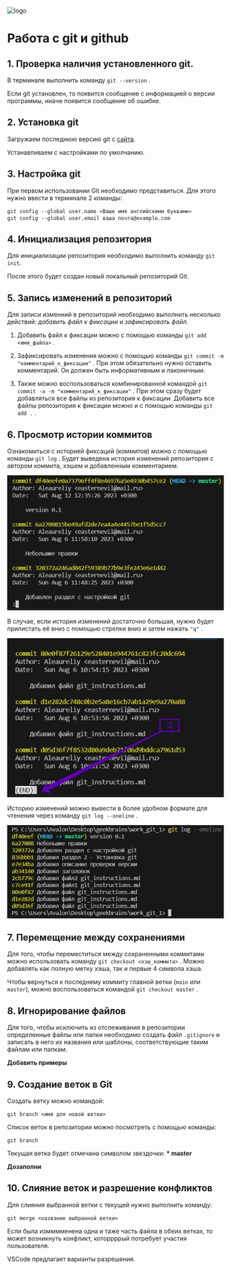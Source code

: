 ![logo](/images/4.png)

# Работа с git и github

## 1. Проверка наличия установленного git.

В терминале выполнить команду `git --version` .

Если git установлен, то появится сообщение с информацией о версии программы, иначе появится сообщение об ошибке.

## 2. Установка git

Загружаем последнюю версию git с [сайта](https://git-scm.com/downloads).

Устанавливаем с настройками по умолчанию.

## 3. Настройка git

При первом использовании Git необходимо представиться.
Для этого нужно ввести в терминале 2 команды:

```
git config --global user.name «Ваше имя английскими буквами»
git config --global user.email ваша почта@example.com
```

## 4. Инициализация репозитория

Для инициализации репозитория необходимо выполнить команду `git init`.

После этого будет создан новый локальный репозиторий Git.

## 5. Запись изменений в репозиторий

Для записи изменний в репозиторий необходимо выполнить несколько действий: _добавить файл к фиксации_ и _зафиксировать файл_.

1. Добавить файл к фиксации можно с помощью команды `git add <имя_файла>` .

2. Зафиксировать изменения можно с помощью команды `git commit -m "комментарий_к_фиксации"` . При этом обязательно нужно оставить комментарий. Он должен быть информативным и лаконичным.

3. Также можно воспользоваться комбинированной командой `git commit -a -m "комментарий_к_фиксации"` . При этом сразу будет добавляться все файлы из репозитория к фиксации. Добавить все файлы репозитория к фиксации можно и с помощью команды `git add .` .

## 6. Просмотр истории коммитов

Ознакомиться с историей фиксаций (коммитов) можно с помощью команды `git log` . Будет выведена история изменений репозитория с автором коммита, хэшем и добавленным комментарием.

![Пример](/images/1.jpg)

В случае, если история изменений достаточно большая, нужно будет прилистать её вниз с помощью стрелки вниз и затем нажать `"q"` .

![Пример](/images/3.jpg)

Историю изменений можно вывести в более удобном формате для чтенения через команду `git log --oneline` .

![Пример](/images/2.jpg)

## 7. Перемещение между сохранениями

Для того, чтобы переместиться между сохраненными коммитами можно использовать команду `git checkout <хэш_коммита>` . Можно добавлять как полную метку хэша, так и первые 4 символа хэша.

Чтобы вернуться к последнему коммиту главной ветки (`main` или `master`), можно воспользоваться командой `git checkout master` .

## 8. Игнорирование файлов

Для того, чтобы исключить из отслеживания в репозитории определенные файлы или папки необходимо создать файл `.gitignore` и записать в него их названия или шаблоны, соответствующие таким файлам или папкам.

**Добавить примеры**

## 9. Создание веток в Git

Создать ветку можно командой:
```
git branch <имя для новой ветки>
```

Список веток в репозитории можно посмотреть с помощью команды:
```
git branch
```
Текущая ветка будет отмечана символом звездочки: **\* master**

**Дозаполни**

## 10. Слияние веток и разрешение конфликтов

Для слияния выбранной ветки с текущей нужно выполнить команду:
```
git merge <название выбранной ветки>
```

Если была измммменена одна и таже часть файла в обеих ветках, то может возникнуть конфликт, которрррый потребует участия пользователя.

VSCode предлагает варианты разрешения.